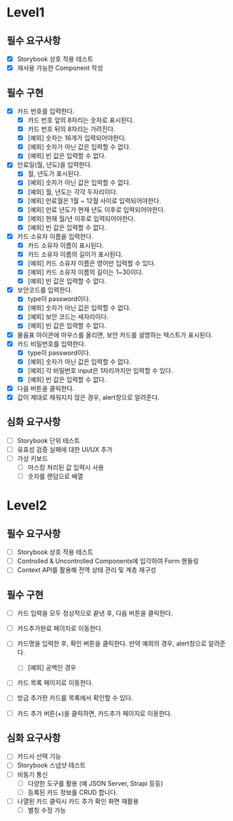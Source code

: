 # Level1

## 필수 요구사항

- [x] Storybook 상호 작용 테스트
- [x] 재사용 가능한 Component 작성

## 필수 구현

- [x] 카드 번호를 입력한다.
  - [x] 카드 번호 앞의 8자리는 숫자로 표시된다.
  - [x] 카드 번호 뒤의 8자리는 가려진다.
  - [x] [예외] 숫자는 16개가 입력되어야한다.
  - [x] [예외] 숫자가 아닌 값은 입력할 수 없다.
  - [x] [예외] 빈 값은 입력할 수 없다.
- [x] 만료일(월, 년도)을 입력한다.
  - [x] 월, 년도가 표시된다.
  - [x] [예외] 숫자가 아닌 값은 입력할 수 없다.
  - [x] [예외] 월, 년도는 각각 두자리이다.
  - [x] [예외] 만료월은 1월 ~ 12월 사이로 입력되어야한다.
  - [x] [예외] 만료 년도가 현재 년도 이후로 입력되어야한다.
  - [x] [예외] 현재 월/년 이후로 입력되어야한다.
  - [x] [예외] 빈 값은 입력할 수 없다.
- [x] 카드 소유자 이름을 입력한다.
  - [x] 카드 소유자 이름이 표시된다.
  - [x] 카드 소유자 이름의 길이가 표시된다.
  - [x] [예외] 카드 소유자 이름은 영어만 입력할 수 있다.
  - [x] [예외] 카드 소유자 이름의 길이는 1~30이다.
  - [x] [예외] 빈 값은 입력할 수 없다.
- [x] 보안코드를 입력한다.
  - [x] type이 password이다.
  - [x] [예외] 숫자가 아닌 값은 입력할 수 없다.
  - [x] [예외] 보안 코드는 세자리이다.
  - [x] [예외] 빈 값은 입력할 수 없다.
- [x] 물음표 아이콘에 마우스를 올리면, 보안 카드를 설명하는 텍스트가 표시된다.
- [x] 카드 비밀번호를 입력한다.
  - [x] type이 password이다.
  - [x] [예외] 숫자가 아닌 값은 입력할 수 없다.
  - [x] [예외] 각 비밀번호 input은 1자리까지만 입력할 수 있다.
  - [x] [예외] 빈 값은 입력할 수 없다.
- [x] 다음 버튼을 클릭한다.
- [x] 값이 제대로 채워지지 않은 경우, alert창으로 알려준다.

## 심화 요구사항

- [ ] Storybook 단위 테스트
- [ ] 유효성 검증 실패에 대한 UI/UX 추가
- [ ] 가상 키보드
  - [ ] 마스킹 처리된 값 입력시 사용
  - [ ] 숫자를 랜덤으로 배열

# Level2

## 필수 요구사항

- [ ] Storybook 상호 작용 테스트
- [ ] Controlled & Uncontrolled Components에 입각하여 Form 핸들링
- [ ] Context API를 활용해 전역 상태 관리 및 계층 재구성

## 필수 구현

- [ ] 카드 입력을 모두 정상적으로 끝낸 후, 다음 버튼을 클릭한다.
- [ ] 카드추가완료 페이지로 이동한다.
- [ ] 카드명을 입력한 후, 확인 버튼을 클릭한다. 만약 예외의 경우, alert창으로 알려준다.

  - [ ] [예외] 공백인 경우

- [ ] 카드 목록 페이지로 이동한다.
- [ ] 방금 추가한 카드를 목록에서 확인할 수 있다.
- [ ] 카드 추가 버튼(+)을 클릭하면, 카드추가 페이지로 이동한다.

## 심화 요구사항

- [ ] 카드사 선택 기능
- [ ] Storybook 스냅샷 테스트
- [ ] 비동기 통신
  - [ ] 다양한 도구를 활용 (예 JSON Server, Strapi 등등)
  - [ ] 등록된 카드 정보를 CRUD 합니다.
- [ ] 나열된 카드 클릭시 카드 추가 확인 화면 재활용
  - [ ] 별칭 수정 가능
